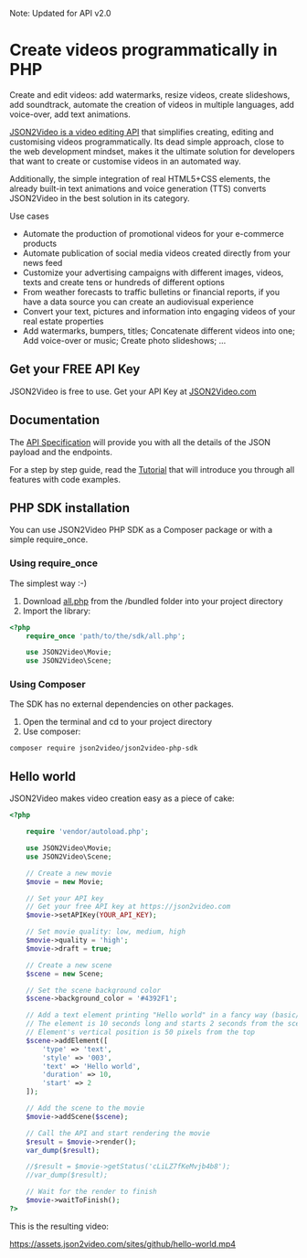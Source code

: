 Note: Updated for API v2.0

# Create videos programmatically in PHP
Create and edit videos: add watermarks, resize videos, create slideshows, add soundtrack, automate the creation of videos in multiple languages, add voice-over, add text animations.

[JSON2Video is a video editing API](https://json2video.com) that simplifies creating, editing and customising videos programmatically. Its dead simple approach, close to the web development mindset, makes it the ultimate solution for developers that want to create or customise videos in an automated way.

Additionally, the simple integration of real HTML5+CSS elements, the already built-in text animations and voice generation (TTS) converts JSON2Video in the best solution in its category.

Use cases
* Automate the production of promotional videos for your e-commerce products
* Automate publication of social media videos created directly from your news feed
* Customize your advertising campaigns with different images, videos, texts and create tens or hundreds of different options
* From weather forecasts to traffic bulletins or financial reports, if you have a data source you can create an audiovisual experience
* Convert your text, pictures and information into engaging videos of your real estate properties
* Add watermarks, bumpers, titles; Concatenate different videos into one; Add voice-over or music; Create photo slideshows; …


## Get your FREE API Key
JSON2Video is free to use. Get your API Key at [JSON2Video.com](https://json2video.com)

## Documentation
The [API Specification](https://json2video.com/docs/api/) will provide you with all the details of the JSON payload and the endpoints.

For a step by step guide, read the [Tutorial](https://json2video.com/docs/tutorial/) that will introduce you through all features with code examples.

## PHP SDK installation
You can use JSON2Video PHP SDK as a Composer package or with a simple require_once.

### Using require_once
The simplest way :-)

1) Download [all.php](https://github.com/JSON2Video/json2video-php-sdk/blob/main/bundled/all.php) from the /bundled folder into your project directory
2) Import the library:

```php
<?php
    require_once 'path/to/the/sdk/all.php';

    use JSON2Video\Movie;
    use JSON2Video\Scene;

```

### Using Composer
The SDK has no external dependencies on other packages.

1) Open the terminal and cd to your project directory
2) Use composer:

```
composer require json2video/json2video-php-sdk
```

## Hello world
JSON2Video makes video creation easy as a piece of cake:

```php
<?php

    require 'vendor/autoload.php';

    use JSON2Video\Movie;
    use JSON2Video\Scene;

    // Create a new movie
    $movie = new Movie;

    // Set your API key
    // Get your free API key at https://json2video.com
    $movie->setAPIKey(YOUR_API_KEY);

    // Set movie quality: low, medium, high
    $movie->quality = 'high';
    $movie->draft = true;

    // Create a new scene
    $scene = new Scene;

    // Set the scene background color
    $scene->background_color = '#4392F1';

    // Add a text element printing "Hello world" in a fancy way (basic/006)
    // The element is 10 seconds long and starts 2 seconds from the scene start
    // Element's vertical position is 50 pixels from the top
    $scene->addElement([
        'type' => 'text',
        'style' => '003',
        'text' => 'Hello world',
        'duration' => 10,
        'start' => 2
    ]);

    // Add the scene to the movie
    $movie->addScene($scene);

    // Call the API and start rendering the movie
    $result = $movie->render();
    var_dump($result);

    //$result = $movie->getStatus('cLiLZ7fKeMvjb4b8');
    //var_dump($result);

    // Wait for the render to finish
    $movie->waitToFinish();
?>
```

This is the resulting video:

https://assets.json2video.com/sites/github/hello-world.mp4
